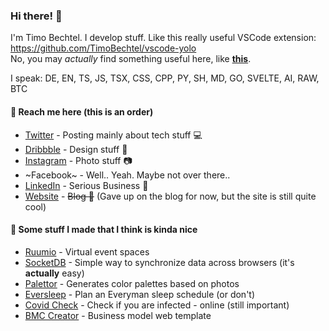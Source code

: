 ### Hi there! 👋

I'm Timo Bechtel.
I develop stuff. Like this really useful VSCode extension: https://github.com/TimoBechtel/vscode-yolo  
No, you may *actually* find something useful here, like **[this](https://timobechtel.github.io/random-project/index.html)**.

I speak: DE, EN, TS, JS, TSX, CSS, CPP, PY, SH, MD, GO, SVELTE, AI, RAW, BTC

#### 💬 Reach me here (this is an order)
- [Twitter](https://twitter.com/TimoBechtel) - Posting mainly about tech stuff 💻
- [Dribbble](https://dribbble.com/timobechtel) - Design stuff 🎨
- [Instagram](https://www.instagram.com/timo.bechtel/) - Photo stuff 📷
- ~Facebook~ - Well.. Yeah. Maybe not over there..
- [LinkedIn](https://www.linkedin.com/in/timo-bechtel/) - Serious Business 🤡
- [Website](https://timobechtel.com) - ~~Blog 📝~~ (Gave up on the blog for now, but the site is still quite cool)

#### 🎲 Some stuff I made that I think is kinda nice
- [Ruumio](https://ruumio.com) - Virtual event spaces 
- [SocketDB](https://timobechtel.github.io/socketdb/) - Simple way to synchronize data across browsers (it's **actually** easy)
- [Palettor](https://palettor.com) - Generates color palettes based on photos
- [Eversleep](https://eversleep.timobechtel.com) - Plan an Everyman sleep schedule (or don't)
- [Covid Check](https://covid19.timobechtel.com) - Check if you are infected - online (still important)
- [BMC Creator](https://timobechtel.github.io/bmc-creator) - Business model web template
